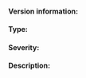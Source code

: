 <!--
Output From `ipfs version --all`

If your version is older than *0.4.11* please update
and re-check if the problem persists.
-->
#### Version information:

<!-- Bug, Feature, Enhancement, Etc -->
#### Type:

<!-- One of following:
    Critical - System crash, application panic.
    High - The main functionality of the application does not work, API breakage, repo format breakage, etc.
    Medium - A non-essential functionality does not work, performance issues, etc.
    Low - An optional functionality does not work.
    Very Low - Translation or documentation mistake. Something that really does not matter much but should be noticed for a future release. -->
#### Severity:

#### Description:







<!--
This is for you! Please read, and then delete this text before posting it.
The go-ipfs issues are only for bug reports and directly actionable features.
Read https://github.com/ipfs/community/blob/master/contributing.md#reporting-issues if your issue doesn't fit either of those categories.
Read https://github.com/ipfs/go-ipfs/blob/master/docs/github-issue-guide.md if you are not sure how to fill in this issue.
-->

